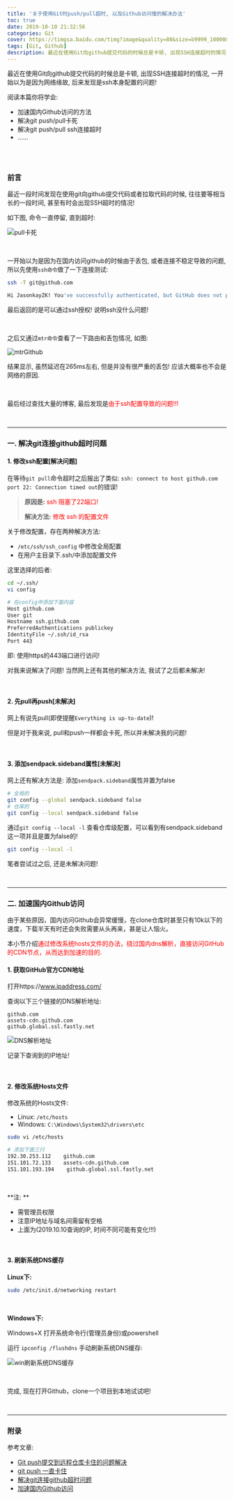 ```yaml
---
title: '关于使用Git时push/pull超时, 以及Github访问慢的解决办法'
toc: true
date: 2019-10-10 21:32:56
categories: Git
cover: https://timgsa.baidu.com/timg?image&quality=80&size=b9999_10000&sec=1570726027679&di=9399d91e4f2812b1188d4c409f69caad&imgtype=0&src=http%3A%2F%2Fku.90sjimg.com%2Felement_origin_min_pic%2F00%2F86%2F44%2F4056eb5f135855d.jpg
tags: [Git, Github]
description: 最近在使用Git向github提交代码的时候总是卡顿, 出现SSH连接超时的情况, 一开始以为是因为网络缘故, 后来发现是ssh本身配置的问题!
---
```




最近在使用Git向github提交代码的时候总是卡顿, 出现SSH连接超时的情况, 一开始以为是因为网络缘故, 后来发现是ssh本身配置的问题! 

阅读本篇你将学会:

-   加速国内Github访问的方法
-   解决git push/pull卡死
-   解决git push/pull ssh连接超时
-   ......

<br/>

<!--more-->

<br/>

### 前言

最近一段时间发现在使用git向github提交代码或者拉取代码的时候, 往往要等相当长的一段时间, 甚至有时会出现SSH超时的情况!

如下图, 命令一直停留, 直到超时:

![pull卡死](https://jasonkay_image.imfast.io/images/pull卡死.png)

<br/>

一开始以为是因为在国内访问github的时候由于丢包, 或者连接不稳定导致的问题, 所以先使用`ssh命令`做了一下连接测试:

```bash
ssh -T git@github.com

Hi JasonkayZK! You've successfully authenticated, but GitHub does not provide shell access.
```

最后返回的是可以通过ssh授权! 说明ssh没什么问题!

<br/>

之后又通过`mtr命令`查看了一下路由和丢包情况, 如图:

   ![mtrGithub](https://jasonkay_image.imfast.io/images/mtrGithub.png)

结果显示, 虽然延迟在265ms左右, 但是并没有很严重的丢包! 应该大概率也不会是网络的原因.

<br/>

最后经过查找大量的博客, 最后发现是<font color="#ff0000">由于ssh配置导致的问题!!!</font>



<br/>

-----------------



### 一. 解决git连接github超时问题

#### 1. 修改ssh配置[解决问题]

在等待`git pull`命令超时之后报出了类似: `ssh: connect to host github.com port 22: Connection timed out`的错误!

>   **原因是:** <font color="#ff0000">ssh 阻塞了22端口!</font>
>
>   **解决方法:** <font color="#ff0000">修改 ssh 的配置文件</font>

关于修改配置，存在两种解决方法:

-   `/etc/ssh/ssh_config` 中修改全局配置
-   在用户主目录下.ssh/中添加配置文件

这里选择的后者:

```bash
cd ~/.ssh/
vi config

# 在config中添加下面内容
Host github.com  
User git  
Hostname ssh.github.com 
PreferredAuthentications publickey  
IdentityFile ~/.ssh/id_rsa 
Port 443
```

即: 使用https的443端口进行访问!

对我来说解决了问题! 当然网上还有其他的解决方法, 我试了之后都未解决!

<br/>

#### 2. 先pull再push[未解决]

网上有说先pull(即使提醒`Everything is up-to-date`)!

但是对于我来说, pull和push一样都会卡死, 所以并未解决我的问题!

<br/>

#### 3. 添加sendpack.sideband属性[未解决]

网上还有解决方法是: 添加`sendpack.sideband`属性并置为false

```bash
# 全局的
git config --global sendpack.sideband false
# 仓库的
git config --local sendpack.sideband false
```

通过`git config --local -l` 查看仓库级配置，可以看到有sendpack.sideband这一项并且是置为false的!

```bash
git config --local -l 
```

笔者尝试过之后, 还是未解决问题!



<br/>

---------------

### 二. 加速国内Github访问

由于某些原因，国内访问Github会异常缓慢，在clone仓库时甚至只有10k以下的速度，下载半天有时还会失败需要从头再来，甚是让人恼火。 

本小节介绍<font color="#ff0000">通过修改系统hosts文件的办法，绕过国内dns解析，直接访问GitHub的CDN节点，从而达到加速的目的.</font>

#### 1. 获取GitHub官方CDN地址

打开https://www.ipaddress.com/

查询以下三个链接的DNS解析地址: 

```
github.com 
assets-cdn.github.com 
github.global.ssl.fastly.net
```

![DNS解析地址](https://jasonkay_image.imfast.io/images/DNS解析地址.png)

记录下查询到的IP地址!

<br/>

#### 2. 修改系统Hosts文件

修改系统的Hosts文件:

-   Linux: `/etc/hosts`
-   Windows: `C:\Windows\System32\drivers\etc`

```bash
sudo vi /etc/hosts

# 添加下面三行
192.30.253.112    github.com
151.101.72.133    assets-cdn.github.com
151.101.193.194    github.global.ssl.fastly.net
```

<br/>

**注: **

-   需管理员权限
-   注意IP地址与域名间需留有空格
-   上面为(2019.10.10查询的IP, 时间不同可能有变化!!!)

<br/>

#### 3. 刷新系统DNS缓存

**Linux下:**

```bash
sudo /etc/init.d/networking restart
```

<br/>

**Windows下:**

Windows+X 打开系统命令行(管理员身份)或powershell 

运行 `ipconfig /flushdns` 手动刷新系统DNS缓存: 

![win刷新系统DNS缓存](https://jasonkay_image.imfast.io/images/win刷新系统DNS缓存.png)

<br/>

完成, 现在打开Github，clone一个项目到本地试试吧!



<br/>

-------------



### 附录

参考文章:

-   [Git push提交到远程仓库卡住的问题解决](https://blog.csdn.net/cekiasoo/article/details/54259921)
-   [git push 一直卡住](https://www.v2ex.com/t/431645)
-   [解决git连接github超时问题](https://www.cnblogs.com/sweetheartly/articles/9439798.html)
-   [加速国内Github访问](https://blog.csdn.net/w958660278/article/details/81161224)



